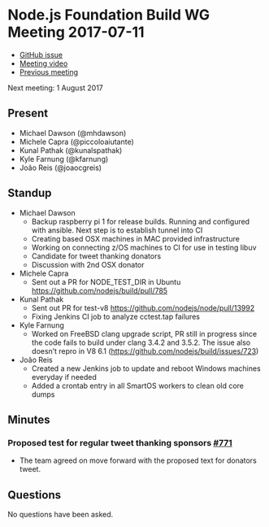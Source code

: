 # Node.js Foundation Build WG Meeting 2017-07-11
 
- [GitHub issue](https://github.com/nodejs/build/issues/787)
- [Meeting video](https://www.youtube.com/watch?v=N5YxsZvkMiY)
- [Previous meeting](https://github.com/nodejs/build/issues/766)
 
Next meeting: 1 August 2017
 
## Present
* Michael Dawson (@mhdawson)
* Michele Capra (@piccoloaiutante)
* Kunal Pathak (@kunalspathak)
* Kyle Farnung (@kfarnung)
* João Reis (@joaocgreis)

## Standup
* Michael Dawson
  * Backup raspberry pi 1 for release builds. Running and configured with ansible. Next step is to establish tunnel into CI
  * Creating based OSX machines in MAC provided infrastructure
  * Working on connecting z/OS machines to CI for use in testing libuv
  * Candidate for tweet thanking donators
  * Discussion with 2nd OSX donator
* Michele Capra
  * Sent out a PR for NODE_TEST_DIR in Ubuntu https://github.com/nodejs/build/pull/785 
* Kunal Pathak
  * Sent out PR for test-v8 https://github.com/nodejs/node/pull/13992
  * Fixing Jenkins CI job to analyze cctest.tap failures
* Kyle Farnung
  * Worked on FreeBSD clang upgrade script, PR still in progress since the code fails to build under clang 3.4.2 and 3.5.2. The issue also doesn’t repro in V8 6.1 (https://github.com/nodejs/build/issues/723) 
* João Reis
  * Created a new Jenkins job to update and reboot Windows machines everyday if needed
  * Added a crontab entry in all SmartOS workers to clean old core dumps

## Minutes
### Proposed test for regular tweet thanking sponsors [#771](https://github.com/nodejs/build/issues/771)
- The team agreed on move forward with the proposed text for donators tweet.  

## Questions

No questions have been asked.
